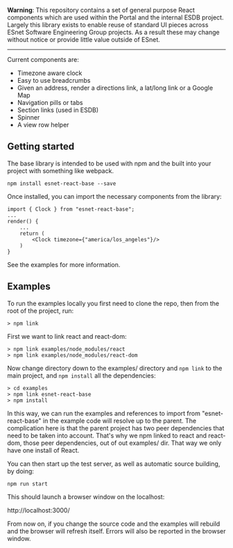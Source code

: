 **Warning**: This repository contains a set of general purpose React components which are used within the Portal and the internal ESDB project. Largely this library exists to enable reuse of standard UI pieces across ESnet Software Engineering Group projects. As a result these may change without notice or provide little value outside of ESnet.

---

Current components are:

 - Timezone aware clock
 - Easy to use breadcrumbs
 - Given an address, render a directions link, a lat/long link or a Google Map
 - Navigation pills or tabs
 - Section links (used in ESDB)
 - Spinner
 - A view row helper

Getting started
---------------

The base library is intended to be used with npm and the built into your project with something like webpack.

    npm install esnet-react-base --save

Once installed, you can import the necessary components from the library:

    import { Clock } from "esnet-react-base";
    ...
    render() {
        ...
        return (
            <Clock timezone={"america/los_angeles"}/>
        )
    }

See the examples for more information.

Examples
--------

To run the examples locally you first need to clone the repo, then from the root of the project, run:

```
> npm link
```

First we want to link react and react-dom:

```
> npm link examples/node_modules/react
> npm link examples/node_modules/react-dom
```

Now change directory down to the examples/ directory and `npm link` to the main project, and `npm install` all the dependencies:

```
> cd examples
> npm link esnet-react-base
> npm install
```

In this way, we can run the examples and references to import from "esnet-react-base" in the example code will resolve up to the parent. The complication here is that the parent project has two peer dependencies that need to be taken into account. That's why we npm linked to react and react-dom, those peer dependencies, out of out examples/ dir. That way we only have one install of React.

You can then start up the test server, as well as automatic source building, by doing:

```
npm run start
```

This should launch a browser window on the localhost:

http://localhost:3000/

From now on, if you change the source code and the examples will rebuild and the browser will refresh itself. Errors will also be reported in the browser window.

